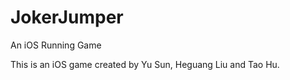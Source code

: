 JokerJumper
===========

An iOS Running Game

This is an iOS game created by Yu Sun, Heguang Liu and Tao Hu.

